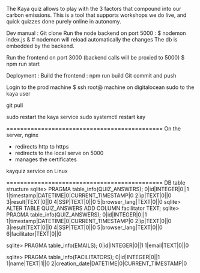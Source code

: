 The Kaya quiz allows to play with the 3 factors that compound into our carbon emissions.
This is a tool that supports workshops we do live, and quick quizzes done purely online in autonomy.

Dev manual :
Git clone
Run the node backend on port 5000 :
$ nodemon index.js & # nodemon will reload automatically the changes
The db is embedded by the backend.

Run the frontend on port 3000 (backend calls will be proxied to 5000)
$ npm run start

Deployment :
Build the frontend : npm run build
Git commit and push

Login to the prod machine
$ ssh root@ machine on digitalocean
sudo to the kaya user

git pull

sudo restart the kaya service
sudo systemctl restart kay

=============================================
On the server, nginx 
- redirects http to https
- redirects to the local serve on 5000
- manages the certificates

kayquiz service on Linux

=============================================
DB table structure 
sqlite> PRAGMA table_info(QUIZ_ANSWERS);
0|id|INTEGER|0||1
1|timestamp|DATETIME|0|CURRENT_TIMESTAMP|0
2|ip|TEXT|0||0
3|result|TEXT|0||0
4|SSP|TEXT|0||0
5|browser_lang|TEXT|0||0
sqlite> ALTER TABLE QUIZ_ANSWERS ADD COLUMN facilitator TEXT;
sqlite> PRAGMA table_info(QUIZ_ANSWERS);
0|id|INTEGER|0||1
1|timestamp|DATETIME|0|CURRENT_TIMESTAMP|0
2|ip|TEXT|0||0
3|result|TEXT|0||0
4|SSP|TEXT|0||0
5|browser_lang|TEXT|0||0
6|facilitator|TEXT|0||0

sqlite> PRAGMA table_info(EMAILS);
0|id|INTEGER|0||1
1|email|TEXT|0||0

sqlite> PRAGMA table_info(FACILITATORS);
0|id|INTEGER|0||1
1|name|TEXT|1||0
2|creation_date|DATETIME|0|CURRENT_TIMESTAMP|0


